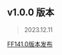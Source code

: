 

## v1.0.0 版本

> 2023.12.11

[FF141.0版本发布](http://wowcube.site/#/suites/ff14?id=%e6%8f%92%e4%bb%b6%e8%af%b4%e6%98%8e)